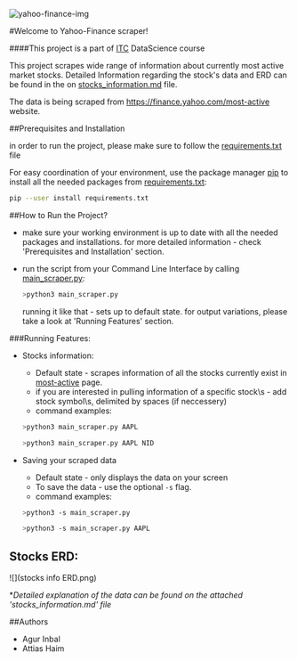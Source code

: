 ![yahoo-finance-img](https://outwardhound.com/furtropolis/wp-content/uploads/2014/11/yahoo-finance.png)

#Welcome to Yahoo-Finance scraper!

####This project is a part of [ITC](https://www.itc.tech/) DataScience course

This project scrapes wide range of information about currently most active market stocks.
Detailed Information regarding the stock's data and ERD can be found in the on [stocks_information.md](stocks_information.md) file.

The data is being scraped from https://finance.yahoo.com/most-active website.


##Prerequisites and Installation

in order to run the project, please make sure to follow the [requirements.txt](requirements.txt) file

For easy coordination of your environment, use the package manager [pip](https://pip.pypa.io/en/stable/) to install all the needed packages from [requirements.txt](requirements.txt):

```bash
pip --user install requirements.txt
```

##How to Run the Project?
* make sure your working environment is up to date with all the needed packages and installations.
for more detailed information - check 'Prerequisites and Installation' section.

* run the script from your Command Line Interface by calling [main_scraper.py](https://github.com/THalwaysgunner/ITCPROJECT/blob/master/main_scraper.py):
    ```bash
    >python3 main_scraper.py
    ```
  running it like that - sets up to default state.
  for output variations, please take a look at 'Running Features' section.
    
###Running Features:    
* Stocks information:
    * Default state - scrapes information of all the stocks currently exist in [most-active](https://finance.yahoo.com/most-active) page.  
    * if you are interested in pulling information of a specific stock\s - add stock symbol\s, delimited by spaces (if neccessery)  
    * command examples:
    ```bash
    >python3 main_scraper.py AAPL
    ```
    ```bash
    >python3 main_scraper.py AAPL NID
    ```

* Saving your scraped data
    * Default state - only displays the data on your screen    
    * To save the data - use the optional `-s` flag.
    * command examples:
    ```bash
    >python3 -s main_scraper.py 
    ```  
    ```bash
    >python3 -s main_scraper.py AAPL 
    ```  

## Stocks ERD:    

![](stocks info ERD.png)

*_Detailed explanation of the data can be found on the  attached 'stocks_information.md' file_

##Authors

- Agur Inbal
- Attias Haim

